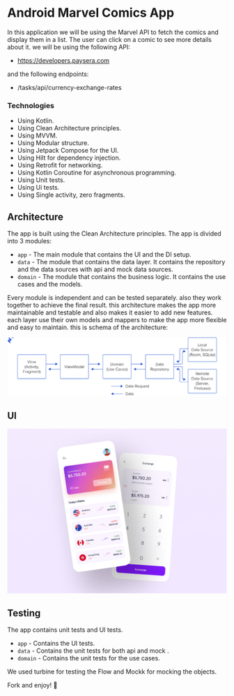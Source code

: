 
# Android Marvel Comics App
In this application we will be using the Marvel API to fetch the comics and display them in a list.
The user can click on a comic to see more details about it.
we will be using the following API:
* https://developers.paysera.com

and the following endpoints:
* /tasks/api/currency-exchange-rates

### Technologies
* Using Kotlin.
* Using Clean Architecture principles.
* Using MVVM.
* Using Modular structure.
* Using Jetpack Compose for the UI.
* Using Hilt for dependency injection.
* Using Retrofit for networking.
* Using Kotlin Coroutine for asynchronous programming.
* Using Unit tests.
* Using Ui tests.
* Using Single activity, zero fragments.


## Architecture
The app is built using the Clean Architecture principles. The app is divided into 3 modules:
* `app` - The main module that contains the UI and the DI setup.
* `data` - The module that contains the data layer. It contains the repository and the data sources with api and mock data sources.
* `domain` - The module that contains the business logic. It contains the use cases and the models.

Every module is independent and can be tested separately. also they work together to achieve the final result.
this architecture makes the app more maintainable and testable and also makes it easier to add new features.
each layer use their own models and mappers to make the app more flexible and easy to maintain.
this is schema of the architecture:

![Alt text](./resource/architecture.png?raw=true "Architecture")



## UI
![Alt text](./resource/main_screen.jpg?raw=true "Screen")


## Testing
The app contains unit tests and UI tests.
* `app` - Contains the UI tests.
* `data` - Contains the unit tests for both api and mock .
* `domain` - Contains the unit tests for the use cases.


We used turbine for testing the Flow and Mockk for mocking the objects.


Fork and enjoy! 🚀
